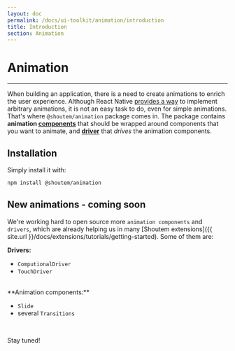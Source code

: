 ```yaml
---
layout: doc
permalink: /docs/ui-toolkit/animation/introduction
title: Introduction
section: Animation
---
```


# Animation
<hr />

When building an application, there is a need to create animations to enrich the user experience. Although React Native [provides a way](https://facebook.github.io/react-native/docs/animations.html) to implement arbitrary animations, it is not an easy task to do, even for simple animations. That's where `@shoutem/animation` package comes in. The package contains **animation [components](#components)** that should be wrapped around components that you want to animate, and [**driver**](#driver) that _drives_ the animation components.

## Installation

Simply install it with:

```bash
npm install @shoutem/animation
```

## New animations - coming soon

We're working hard to open source more `animation components` and `drivers`, which are already helping us in many [Shoutem extensions]({{ site.url }}/docs/extensions/tutorials/getting-started). Some of them are:

**Drivers:**

- `ComputionalDriver`
- `TouchDriver`

<br />
**Animation components:**

- `Slide`
- several `Transitions`

<br />

Stay tuned!
